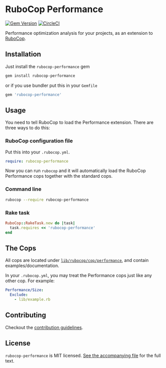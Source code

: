 # RuboCop Performance

[![Gem Version](https://badge.fury.io/rb/rubocop-performance.svg)](https://badge.fury.io/rb/rubocop-performance)
[![CircleCI](https://circleci.com/gh/rubocop-hq/rubocop-performance.svg?style=svg)](https://circleci.com/gh/rubocop-hq/rubocop-performance)

Performance optimization analysis for your projects, as an extension to [RuboCop](https://github.com/rubocop-hq/rubocop).

## Installation

Just install the `rubocop-performance` gem

```sh
gem install rubocop-performance
```

or if you use bundler put this in your `Gemfile`

```ruby
gem 'rubocop-performance'
```

## Usage

You need to tell RuboCop to load the Performance extension. There are three
ways to do this:

### RuboCop configuration file

Put this into your `.rubocop.yml`.

```yaml
require: rubocop-performance
```

Now you can run `rubocop` and it will automatically load the RuboCop Performance
cops together with the standard cops.

### Command line

```sh
rubocop --require rubocop-performance
```

### Rake task

```ruby
RuboCop::RakeTask.new do |task|
  task.requires << 'rubocop-performance'
end
```

## The Cops

All cops are located under
[`lib/rubocop/cop/performance`](lib/rubocop/cop/performance), and contain
examples/documentation.

In your `.rubocop.yml`, you may treat the Performance cops just like any other
cop. For example:

```yaml
Performance/Size:
  Exclude:
    - lib/example.rb
```

## Contributing

Checkout the [contribution guidelines](CONTRIBUTING.md).

## License

`rubocop-performance` is MIT licensed. [See the accompanying file](LICENSE.txt) for
the full text.
